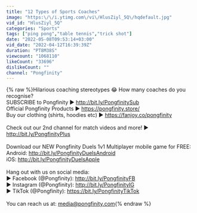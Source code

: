 ```yaml
---
title: "12 Types of Sports Coaches"
image: "https:\/\/i.ytimg.com\/vi\/HlusZiyl_5Q\/hqdefault.jpg"
vid_id: "HlusZiyl_5Q"
categories: "Sports"
tags: ["ping pong","table tennis","trick shot"]
date: "2022-05-08T09:53:14+03:00"
vid_date: "2022-04-12T16:39:39Z"
duration: "PT8M38S"
viewcount: "1068110"
likeCount: "33696"
dislikeCount: ""
channel: "Pongfinity"
---
```

{% raw %}Hilarious coaching stereotypes 😂 How many coaches do you recognise? <br />SUBSCRIBE to Pongfinity ► <a rel="nofollow" target="blank" href="http://bit.ly/PongfinitySub">http://bit.ly/PongfinitySub</a><br />Official Pongfinity Products ► <a rel="nofollow" target="blank" href="https://pongfinity.store/">https://pongfinity.store/</a><br />Buy our clothing (shirts, hoodies etc) ► <a rel="nofollow" target="blank" href="https://fanjoy.co/pongfinity">https://fanjoy.co/pongfinity</a><br /><br />Check out our 2nd channel for match videos and more! ► <a rel="nofollow" target="blank" href="http://bit.ly/PongfinityPlus">http://bit.ly/PongfinityPlus</a><br /><br />Download our NEW Pongfinity Duels 1v1 Multiplayer mobile game for FREE:<br />Android: <a rel="nofollow" target="blank" href="http://bit.ly/PongfinityDuelsAndroid">http://bit.ly/PongfinityDuelsAndroid</a><br />iOS: <a rel="nofollow" target="blank" href="http://bit.ly/PongfinityDuelsApple">http://bit.ly/PongfinityDuelsApple</a><br /><br />Hang out with us on social media:<br />► Facebook (@Pongfinity): <a rel="nofollow" target="blank" href="http://bit.ly/PongfinityFB">http://bit.ly/PongfinityFB</a><br />► Instagram (@Pongfinity): <a rel="nofollow" target="blank" href="http://bit.ly/PongfinityIG">http://bit.ly/PongfinityIG</a><br />► TikTok (@Pongfinity): <a rel="nofollow" target="blank" href="https://bit.ly/PongfinityTikTok">https://bit.ly/PongfinityTikTok</a><br /><br />You can reach us at: media@pongfinity.com{% endraw %}
